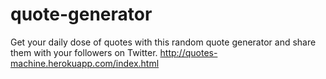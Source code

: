 # quote-generator
Get your daily dose of quotes with this random quote generator and share them with your followers on Twitter. 
http://quotes-machine.herokuapp.com/index.html
